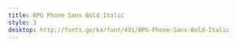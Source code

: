 ```yaml
---
title: BPG Phone Sans Bold Italic
style: 3
desktop: http://fonts.ge/ka/font/491/BPG-Phone-Sans-Bold-Italic
---
```

